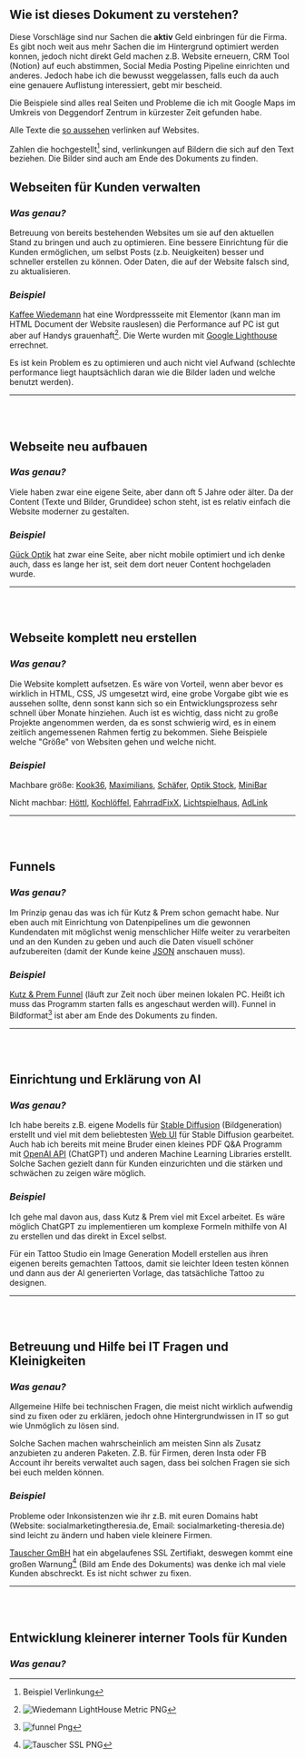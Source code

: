 ## Wie ist dieses Dokument zu verstehen?

 Diese Vorschläge sind nur Sachen die **aktiv** Geld einbringen für die Firma. Es gibt noch weit aus mehr Sachen die im Hintergrund optimiert werden konnen, jedoch nicht direkt Geld machen z.B. Website erneuern, CRM Tool (Notion) auf euch abstimmen, Social Media Posting Pipeline einrichten und anderes. Jedoch habe ich die bewusst weggelassen, falls euch da auch eine genauere Auflistung interessiert, gebt mir bescheid.

 Die Beispiele sind alles real Seiten und Probleme die ich mit Google Maps im Umkreis von Deggendorf Zentrum in kürzester Zeit gefunden habe.

 Alle Texte die [so aussehen](example.org) verlinken auf Websites.

 Zahlen die hochgestellt[^1] sind, verlinkungen auf Bildern die sich auf den Text beziehen. Die Bilder sind auch am Ende des Dokuments zu finden.

## Webseiten für Kunden verwalten 

### *Was genau?*
 Betreuung von bereits bestehenden Websites um sie auf den aktuellen Stand zu bringen und auch zu optimieren. Eine bessere Einrichtung für die Kunden ermöglichen, um selbst Posts (z.b. Neuigkeiten) besser und schneller erstellen zu können. Oder Daten, die auf der Website falsch sind, zu aktualisieren.

### *Beispiel*

  [Kaffee Wiedemann](https://www.kaffeehaus-wiedemann.de/) hat eine Wordpressseite mit Elementor (kann man im HTML Document der Website rauslesen) die Performance auf PC ist gut aber auf Handys grauenhaft[^2].
  Die Werte wurden mit [Google Lighthouse](https://developer.chrome.com/docs/lighthouse/overview/) errechnet.
 
  Es ist kein Problem es zu optimieren und auch nicht viel Aufwand (schlechte performance liegt hauptsächlich daran wie die Bilder laden und welche benutzt werden). 

---
<br>
<br>

## Webseite neu aufbauen

### *Was genau?*
 Viele haben zwar eine eigene Seite, aber dann oft 5 Jahre oder älter. Da der Content (Texte und Bilder, Grundidee) schon steht, ist es relativ einfach die Website moderner zu gestalten.

### *Beispiel*

 [Gück Optik](https://www.optik-gueck.de/) hat zwar eine Seite, aber nicht mobile optimiert und ich denke auch, dass es lange her ist, seit dem dort neuer Content hochgeladen wurde. 

---
<br>
<br>

## Webseite komplett neu erstellen

### *Was genau?*
 Die Website komplett aufsetzen. Es wäre von Vorteil, wenn aber bevor es wirklich in HTML, CSS, JS umgesetzt wird, eine grobe Vorgabe gibt wie es aussehen sollte, denn sonst kann sich so ein Entwicklungsprozess sehr schnell über Monate hinziehen. Auch ist es wichtig, dass nicht zu große Projekte angenommen werden, da es sonst schwierig wird, es in einem zeitlich angemessenen Rahmen fertig zu bekommen. Siehe Beispiele welche "Größe" von Websiten gehen und welche nicht.



### *Beispiel*

 Machbare größe: [Kook36](https://kook36.de/), [Maximilians](https://maximilians-restaurant.de/), [Schäfer](https://zweisinne.de/), [Optik Stock](https://www.optik-stock.de/), [MiniBar](https://minibar-deggendorf.de/)

 Nicht machbar: [Höttl](https://www.hoettl.de/), [Kochlöffel](https://www.kochloeffel.de/), [FahrradFixX](https://www.fahrradfixx.de/), [Lichtspielhaus](https://www.lichtspielhaus.com/), [AdLink](https://www.adlinktech.com/)

---
<br>
<br>

## Funnels

### *Was genau?*

 Im Prinzip genau das was ich für Kutz & Prem schon gemacht habe. Nur eben auch mit Einrichtung von Datenpipelines um die gewonnen Kundendaten mit möglichst wenig menschlicher Hilfe weiter zu verarbeiten und an den Kunden zu geben und auch die Daten visuell schöner aufzubereiten (damit der Kunde keine [JSON](https://json.org/example.html) anschauen muss).

### *Beispiel*

 [Kutz & Prem Funnel](giant-pilot.localsite.io) (läuft zur Zeit noch über meinen lokalen PC. Heißt ich muss das Programm starten falls es angeschaut werden will). Funnel in Bildformat[^3] ist aber am Ende des Dokuments zu finden.

---
<br>
<br>

## Einrichtung und Erklärung von AI 

### *Was genau?*

 Ich habe bereits z.B. eigene Modells für [Stable Diffusion](https://github.com/CompVis/stable-diffusion) (Bildgeneration) erstellt und viel mit dem beliebtesten [Web UI](https://github.com/AUTOMATIC1111/stable-diffusion-webui) für Stable Diffusion gearbeitet. Auch hab ich bereits mit meine Bruder einen kleines PDF Q&A Programm mit [OpenAI API](https://github.com/openai/openai-python) (ChatGPT) und anderen Machine Learning Libraries erstellt. Solche Sachen gezielt dann für Kunden einzurichten und die stärken und schwächen zu zeigen wäre möglich.

### *Beispiel*

 Ich gehe mal davon aus, dass Kutz & Prem viel mit Excel arbeitet. Es wäre möglich ChatGPT zu implementieren um komplexe Formeln mithilfe von AI zu erstellen und das direkt in Excel selbst.

 Für ein Tattoo Studio ein Image Generation Modell erstellen aus ihren eigenen bereits gemachten Tattoos, damit sie leichter Ideen testen können und dann aus der AI generierten Vorlage, das tatsächliche Tattoo zu designen.

---
<br>
<br>

## Betreuung und Hilfe bei IT Fragen und Kleinigkeiten

### *Was genau?*

 Allgemeine Hilfe bei technischen Fragen, die meist nicht wirklich aufwendig sind zu fixen oder zu erklären, jedoch ohne Hintergrundwissen in IT so gut wie Unmöglich zu lösen sind.

 Solche Sachen machen wahrscheinlich am meisten Sinn als Zusatz anzubieten zu anderen Paketen. Z.B. für Firmen, deren Insta oder FB Account ihr bereits verwaltet auch sagen, dass bei solchen Fragen sie sich bei euch melden können.

### *Beispiel*

 Probleme oder Inkonsistenzen wie ihr z.B. mit euren Domains habt (Website: socialmarketingtheresia.de, Email: socialmarketing-theresia.de) sind leicht zu ändern und haben viele kleinere Firmen.

 [Tauscher GmBH](www.tauscher-gmbh.de) hat ein abgelaufenes SSL Zertifiakt, deswegen kommt eine großen Warnung[^4] (Bild am Ende des Dokuments) was denke ich mal viele Kunden abschreckt. Es ist nicht schwer zu fixen.

---
<br>
<br>

## Entwicklung kleinerer interner Tools für Kunden

### *Was genau?*

 

[^1]: Beispiel Verlinkung

[^2]: ![Wiedemann LightHouse Metric PNG](wiedemann-lh.PNG)

[^3]: ![funnel Png](tsm.local_kutz-prem_(iPhone%2012%20Pro).png)

[^4]: ![Tauscher SSL PNG](tauscher-ssl.png)


